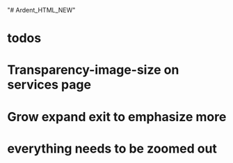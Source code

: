"# Ardent_HTML_NEW" 
# todos 
# Transparency-image-size on services page

# Grow expand exit to emphasize more

# everything needs to be zoomed out